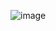 ![image](https://user-images.githubusercontent.com/5459747/192626919-046191c1-7a64-4782-bbde-ec6ff0eb74e3.png)
